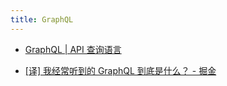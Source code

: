 ```yaml
---
title: GraphQL
---
```


- [GraphQL | API 查询语言](https://graphql.org/)

- [\[译\] 我经常听到的 GraphQL 到底是什么？ - 掘金](https://juejin.cn/post/6844903475420069902)
